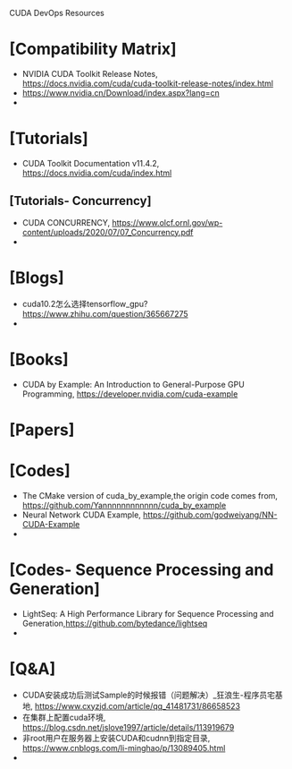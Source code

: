 CUDA DevOps Resources

# [Compatibility Matrix]
+ NVIDIA CUDA Toolkit Release Notes, https://docs.nvidia.com/cuda/cuda-toolkit-release-notes/index.html
+ https://www.nvidia.cn/Download/index.aspx?lang=cn
+ 

# [Tutorials]
+ CUDA Toolkit Documentation v11.4.2, https://docs.nvidia.com/cuda/index.html

## [Tutorials- Concurrency]
+ CUDA CONCURRENCY, https://www.olcf.ornl.gov/wp-content/uploads/2020/07/07_Concurrency.pdf
+ 


# [Blogs]
+ cuda10.2怎么选择tensorflow_gpu? https://www.zhihu.com/question/365667275
+ 

# [Books]
+ CUDA by Example: An Introduction to General-Purpose GPU Programming, https://developer.nvidia.com/cuda-example


# [Papers]


# [Codes]
+ The CMake version of cuda_by_example,the origin code comes from, https://github.com/Yannnnnnnnnnnn/cuda_by_example
+ Neural Network CUDA Example, https://github.com/godweiyang/NN-CUDA-Example
+ 

# [Codes- Sequence Processing and Generation]
+ LightSeq: A High Performance Library for Sequence Processing and Generation,https://github.com/bytedance/lightseq
+ 

# [Q&A]
+ CUDA安装成功后测试Sample的时候报错（问题解决）_狂浪生-程序员宅基地, https://www.cxyzjd.com/article/qq_41481731/86658523
+ 在集群上配置cuda环境, https://blog.csdn.net/jslove1997/article/details/113919679
+ 非root用户在服务器上安装CUDA和cudnn到指定目录, https://www.cnblogs.com/li-minghao/p/13089405.html
+ 




